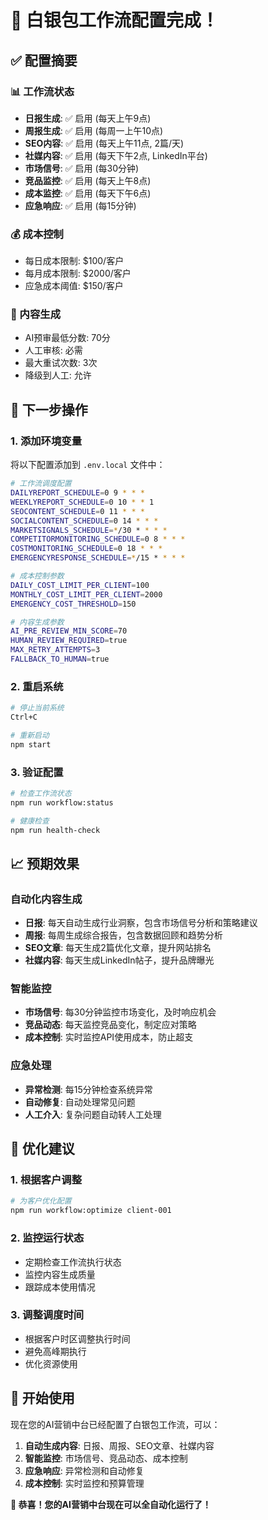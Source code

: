 # 🎉 白银包工作流配置完成！

## ✅ 配置摘要

### 📊 工作流状态
- **日报生成**: ✅ 启用 (每天上午9点)
- **周报生成**: ✅ 启用 (每周一上午10点)  
- **SEO内容**: ✅ 启用 (每天上午11点, 2篇/天)
- **社媒内容**: ✅ 启用 (每天下午2点, LinkedIn平台)
- **市场信号**: ✅ 启用 (每30分钟)
- **竞品监控**: ✅ 启用 (每天上午8点)
- **成本监控**: ✅ 启用 (每天下午6点)
- **应急响应**: ✅ 启用 (每15分钟)

### 💰 成本控制
- 每日成本限制: $100/客户
- 每月成本限制: $2000/客户
- 应急成本阈值: $150/客户

### 📝 内容生成
- AI预审最低分数: 70分
- 人工审核: 必需
- 最大重试次数: 3次
- 降级到人工: 允许

## 🔧 下一步操作

### 1. 添加环境变量
将以下配置添加到 `.env.local` 文件中：

```bash
# 工作流调度配置
DAILYREPORT_SCHEDULE=0 9 * * *
WEEKLYREPORT_SCHEDULE=0 10 * * 1
SEOCONTENT_SCHEDULE=0 11 * * *
SOCIALCONTENT_SCHEDULE=0 14 * * *
MARKETSIGNALS_SCHEDULE=*/30 * * * *
COMPETITORMONITORING_SCHEDULE=0 8 * * *
COSTMONITORING_SCHEDULE=0 18 * * *
EMERGENCYRESPONSE_SCHEDULE=*/15 * * * *

# 成本控制参数
DAILY_COST_LIMIT_PER_CLIENT=100
MONTHLY_COST_LIMIT_PER_CLIENT=2000
EMERGENCY_COST_THRESHOLD=150

# 内容生成参数
AI_PRE_REVIEW_MIN_SCORE=70
HUMAN_REVIEW_REQUIRED=true
MAX_RETRY_ATTEMPTS=3
FALLBACK_TO_HUMAN=true
```

### 2. 重启系统
```bash
# 停止当前系统
Ctrl+C

# 重新启动
npm start
```

### 3. 验证配置
```bash
# 检查工作流状态
npm run workflow:status

# 健康检查
npm run health-check
```

## 📈 预期效果

### 自动化内容生成
- **日报**: 每天自动生成行业洞察，包含市场信号分析和策略建议
- **周报**: 每周生成综合报告，包含数据回顾和趋势分析
- **SEO文章**: 每天生成2篇优化文章，提升网站排名
- **社媒内容**: 每天生成LinkedIn帖子，提升品牌曝光

### 智能监控
- **市场信号**: 每30分钟监控市场变化，及时响应机会
- **竞品动态**: 每天监控竞品变化，制定应对策略
- **成本控制**: 实时监控API使用成本，防止超支

### 应急处理
- **异常检测**: 每15分钟检查系统异常
- **自动修复**: 自动处理常见问题
- **人工介入**: 复杂问题自动转人工处理

## 🎯 优化建议

### 1. 根据客户调整
```bash
# 为客户优化配置
npm run workflow:optimize client-001
```

### 2. 监控运行状态
- 定期检查工作流执行状态
- 监控内容生成质量
- 跟踪成本使用情况

### 3. 调整调度时间
- 根据客户时区调整执行时间
- 避免高峰期执行
- 优化资源使用

## 🚀 开始使用

现在您的AI营销中台已经配置了白银包工作流，可以：

1. **自动生成内容**: 日报、周报、SEO文章、社媒内容
2. **智能监控**: 市场信号、竞品动态、成本控制
3. **应急响应**: 异常检测和自动修复
4. **成本控制**: 实时监控和预算管理

**🎉 恭喜！您的AI营销中台现在可以全自动化运行了！**

